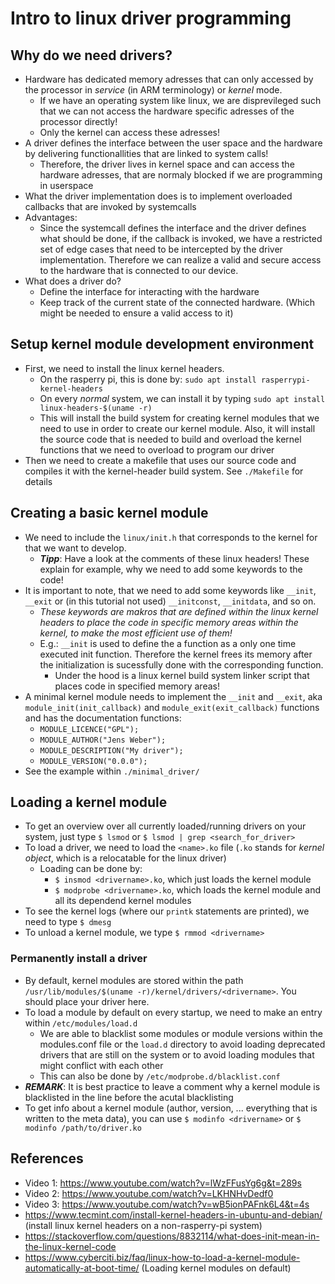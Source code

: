 # Intro to linux driver programming

## Why do we need drivers?
+ Hardware has dedicated memory adresses that can only accessed by the processor in _service_ (in ARM terminology) or _kernel_ mode.
  - If we have an operating system like linux, we are disprevileged such that we can not access the hardware specific adresses of the processor directly!
  - Only the kernel can access these adresses!
+ A driver defines the interface between the user space and the hardware by delivering functionallities that are linked to system calls!
  - Therefore, the driver lives in kernel space and can access the hardware adresses, that are normaly blocked if we are programming in userspace
+ What the driver implementation does is to implement overloaded callbacks that are invoked by systemcalls
+ Advantages:
  - Since the systemcall defines the interface and the driver defines what should be done, if the callback is invoked, we have a restricted set of edge cases that need to be intercepted by the driver implementation. Therefore we can realize a valid and secure access to the hardware that is connected to our device.
+ What does a driver do?
  - Define the interface for interacting with the hardware
  - Keep track of the current state of the connected hardware. (Which might be needed to ensure a valid access to it)

## Setup kernel module development environment
+ First, we need to install the linux kernel headers.
  - On the rasperry pi, this is done by: `sudo apt install rasperrypi-kernel-headers`
  - On every _normal_ system, we can install it by typing `sudo apt install linux-headers-$(uname -r)`
  - This will install the build system for creating kernel modules that we need to use in order to create our kernel module. Also, it will install the source code that is needed to build and overload the kernel functions that we need to overload to program our driver
+ Then we need to create a makefile that uses our source code and compiles it with the kernel-header build system. See `./Makefile` for details

## Creating a basic kernel module
+ We need to include the `linux/init.h` that corresponds to the kernel for that we want to develop.
   - ***Tipp***: Have a look at the comments of these linux headers! These explain for example, why we need to add some keywords to the code!
+ It is important to note, that we need to add some keywords like `__init`, `__exit` or (in this tutorial not used) `__initconst`, `__initdata`, and so on.
  - *These keywords are makros that are defined within the linux kernel headers to place the code in specific memory areas within the kernel, to make the most efficient use of them!*
  - E.g.: `__init` is used to define the a function as a only one time executed init function. Therefore the kernel frees its memory after the initialization is sucessfully done with the corresponding function.
    * Under the hood is a linux kernel build system linker script that places code in specified memory areas!
+ A minimal kernel module needs to implement the `__init` and `__exit`, aka `module_init(init_callback)` and `module_exit(exit_callback)` functions and has the documentation functions:
  - `MODULE_LICENCE("GPL");`
  - `MODULE_AUTHOR("Jens Weber");`
  - `MODULE_DESCRIPTION("My driver");`
  - `MODULE_VERSION("0.0.0");`
+ See the example within `./minimal_driver/` 

## Loading a kernel module
+ To get an overview over all currently loaded/running drivers on your system, just type `$ lsmod` or `$ lsmod | grep <search_for_driver>`
+ To load a driver, we need to load the `<name>.ko` file (`.ko` stands for _kernel object_, which is a relocatable for the linux driver)
  - Loading can be done by:
	* `$ insmod <drivername>.ko`, which just loads the kernel module
	* `$ modprobe <drivername>.ko`, which loads the kernel module and all its dependend kernel modules
+ To see the kernel logs (where our `printk` statements are printed), we need to type `$ dmesg`
+ To unload a kernel module, we type `$ rmmod <drivername>`
### Permanently install a driver
+ By default, kernel modules are stored within the path `/usr/lib/modules/$(uname -r)/kernel/drivers/<drivername>`. You should place your driver here.
+ To load a module by default on every startup, we need to make an entry within `/etc/modules/load.d`
	- We are able to blacklist some modules or module versions within the modules.conf file or the `load.d` directory to avoid loading deprecated drivers that are still on the system or to avoid loading modules that might conflict with each other
	- This can also be done by `/etc/modprobe.d/blacklist.conf`
+ ***REMARK***: It is best practice to leave a comment why a kernel module is blacklisted in the line before the acutal blacklisting
+ To get info about a kernel module (author, version, ... everything that is written to the meta data), you can use `$ modinfo <drivername>` or `$ modinfo /path/to/driver.ko`

## References
+ Video 1: https://www.youtube.com/watch?v=lWzFFusYg6g&t=289s
+ Video 2: https://www.youtube.com/watch?v=LKHNHvDedf0
+ Video 3: https://www.youtube.com/watch?v=wB5ionPAFnk6L4&t=4s
+ https://www.tecmint.com/install-kernel-headers-in-ubuntu-and-debian/ (install linux kernel headers on a non-rasperry-pi system)
+ https://stackoverflow.com/questions/8832114/what-does-init-mean-in-the-linux-kernel-code
+ https://www.cyberciti.biz/faq/linux-how-to-load-a-kernel-module-automatically-at-boot-time/ (Loading kernel modules on default)

